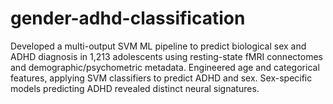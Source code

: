 # gender-adhd-classification
Developed a multi-output SVM ML pipeline to predict biological sex and ADHD diagnosis in 1,213 adolescents using resting-state fMRI connectomes and demographic/psychometric metadata. Engineered age and categorical features, applying SVM classifiers to predict ADHD and sex. Sex-specific models predicting ADHD revealed distinct neural signatures. 

